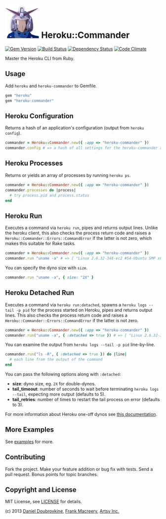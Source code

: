 ![](assets/heroku-commander.png)
Heroku::Commander
=================

[![Gem Version](http://img.shields.io/gem/v/heroku-commander.svg)](http://badge.fury.io/rb/heroku-commander)
[![Build Status](http://img.shields.io/travis/dblock/heroku-commander.svg)](https://travis-ci.org/dblock/heroku-commander)
[![Dependency Status](https://gemnasium.com/dblock/heroku-commander.svg)](https://gemnasium.com/dblock/heroku-commander)
[![Code Climate](https://codeclimate.com/github/dblock/heroku-commander.svg)](https://codeclimate.com/github/dblock/heroku-commander)


Master the Heroku CLI from Ruby.

Usage
-----

Add `heroku` and `heroku-commander` to Gemfile.

``` ruby
gem "heroku"
gem "heroku-commander"
```

Heroku Configuration
--------------------

Returns a hash of an application's configuration (output from `heroku config`).


``` ruby
commander = Heroku::Commander.new({ :app => "heroku-commander" })
commander.config # => a hash of all settings for the heroku-commander app
```

Heroku Processes
----------------

Returns or yields an array of processes by running `heroku ps`.

``` ruby
commander = Heroku::Commander.new({ :app => "heroku-commander" })
commander.processes do |process|
  # try process.pid and process.status
end
```

Heroku Run
----------

Executes a command via `heroku run`, pipes and returns output lines. Unlike the heroku client, this also checks the process return code and raises a `Heroku::Commander::Errors::CommandError` if the latter is not zero, which makes this suitable for Rake tasks.

``` ruby
commander = Heroku::Commander.new({ :app => "heroku-commander" })
commander.run "uname -a" # => [ "Linux 2.6.32-348-ec2 #54-Ubuntu SMP x86_64 GNU" ]
```

You can specify the dyno size with `size`.

``` ruby
commander.run "uname -a", { size: "2X" }
```

Heroku Detached Run
-------------------

Executes a command via `heroku run:detached`, spawns a `heroku logs --tail -p pid` for the process started on Heroku, pipes and returns output lines. This also checks the process return code and raises a `Heroku::Commander::Errors::CommandError` if the latter is not zero.

``` ruby
commander = Heroku::Commander.new({ :app => "heroku-commander" })
commander.run("uname -a", { :detached => true }) # => [ "Linux 2.6.32-348-ec2 #54-Ubuntu SMP x86_64 GNU" ]
```

You can examine the output from `heroku logs --tail -p pid` line-by-line.

``` ruby
commander.run("ls -R", { :detached => true }) do |line|
  # each line from the output of the command
end
```

You can pass the following options along with `:detached`:

* **size**: dyno size, eg. `2X` for double-dynos.
* **tail_timeout**: number of seconds to wait before terminating `heroku logs --tail`, expecting more output (defaults to 5).
* **tail_retries**: number of times to restart the tail process on error (defaults to 3).

For more information about Heroku one-off dynos see [this documentation](https://devcenter.heroku.com/articles/one-off-dynos).

More Examples
-------------

See [examples](examples) for more.

Contributing
------------

Fork the project. Make your feature addition or bug fix with tests. Send a pull request. Bonus points for topic branches.

Copyright and License
---------------------

MIT License, see [LICENSE](LICENSE.md) for details.

(c) 2013 [Daniel Doubrovkine](http://github.com/dblock), [Frank Macreery](http://github.com/macreery), [Artsy Inc.](http://artsy.net)
